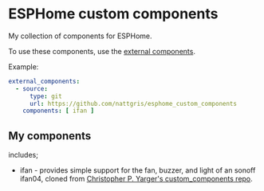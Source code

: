 # ESPHome custom components

My collection of components for ESPHome.

To use these components, use the [external components](https://esphome.io/components/external_components.html).

Example:
```yaml
external_components:
  - source:
      type: git
      url: https://github.com/nattgris/esphome_custom_components
    components: [ ifan ]
```

## My components 

includes;

* ifan - provides simple support for the fan, buzzer, and light of an sonoff ifan04, cloned from [Christopher P. Yarger's custom_components repo](https://github.com/cpyarger/custom_components).
